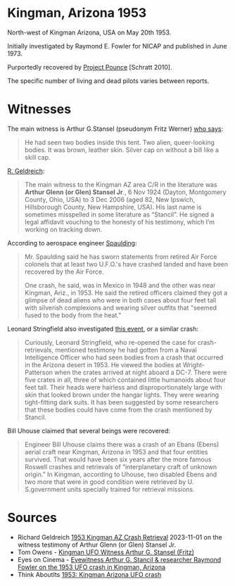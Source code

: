 # Kingman, Arizona 1953

North-west of Kingman Arizona, USA on May 20th 1953.

Initially investigated by Raymond E. Fowler for NICAP and published in June 1973.

Purportedly recovered by [Project Pounce](../../projects/pounce.md) [Schratt 2010].

The specific number of living and dead pilots varies between reports.

# Witnesses

The main witness is Arthur G.Stansel (pseudonym Fritz Werner) [who says](https://www.youtube.com/watch?v=L4CvjWEB6C8):

> He had seen two bodies inside this tent. Two alien, queer-looking bodies.
> It was brown, leather skin. Silver cap on without a bill like a skill cap.

[R. Geldreich](https://medium.com/@richgel99/crash-retrieval-leak-timeline-4b75b8ef529a):

> The main witness to the Kingman AZ area C/R in the literature was **Arthur Glenn (or Glen) Stansel Jr**.,
> 6 Nov 1924 (Dayton, Montgomery County, Ohio, USA) to 3 Dec 2006 (aged 82, New Ipswich, Hillsborough County, New Hampshire, USA).
> His last name is sometimes misspelled in some literature as “Stancil”.
> He signed a legal affidavit vouching to the honesty of his testimony, which I’m working on tracking down.

According to aerospace engineer [Spaulding](https://rense.com/general13/historic_ciasurvel.htm):

> Mr. Spaulding said he has sworn statements from retired Air Force colonels that at least two U.F.O.'s have crashed landed and have been recovered by the Air Force.
> 
> One crash, he said, was in Mexico in 1948 and the other was near Kingman, Ariz., in 1953.
> He said the retired officers claimed they got a glimpse of dead aliens who were in both cases about
> four feet tall with silverish complexions and wearing silver outfits that "seemed fused to the body from the heat." 

Leonard Stringfield also investigated [this event](https://www.thinkaboutitdocs.com/1953-may-20-kingman-arizona-ufo-crash/), or a similar crash:

> Curiously, Leonard Stringfield, who re-opened the case for crash-retrievals, mentioned testimony he had gotten from a Naval Intelligence
> Officer who had seen bodies from a crash that occurred in the Arizona desert in 1953. He viewed the bodies at Wright-Patterson when the
> crates arrived at night aboard a DC-7. There were five crates in all, three of which contained little humanoids about four feet tall.
> Their heads were hairless and disproportionately large with skin that looked brown under the hangar lights.
> They were wearing tight-fitting dark suits.
> It has been suggested by some researchers that these bodies could have come from the crash mentioned by Stancil.

Bill Uhouse claimed that several beings were recovered:

> Engineer Bill Uhouse claims there was a crash of an Ebans (Ebens) aerial craft near Kingman, Arizona in 1953 and that four entities survived.
> That would have been six years after the more famous Roswell crashes and retrievals of “interplanetary craft of unknown origin.”
> In Kingman, according to Uhouse, two disabled Ebens and two more that were in good condition were retrieved by U. S.government units
> specially trained for retrieval missions.

# Sources

- Richard Geldreich [1953 Kingman AZ Crash Retrieval](https://medium.com/@richgel99/1953-kingman-az-crash-retrieval-6eac40d724c7) 2023-11-01 on the witness testimony of Arthur Glenn (or Glen) Stansel Jr.
- Tom Owens - [Kingman UFO Witness Arthur G. Stansel (Fritz)](https://www.youtube.com/watch?v=5AxDCR3O75w)
- Eyes on Cinema - [Eyewitness Arthur G. Stancil & researcher Raymond Fowler on the 1953 UFO crash in Kingman, Arizona](https://www.youtube.com/watch?v=L4CvjWEB6C8)
- Think AboutIts [1953: Kingman Arizona UFO crash](https://www.thinkaboutitdocs.com/1953-may-20-kingman-arizona-ufo-crash/)
